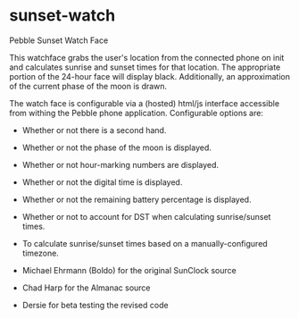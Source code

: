 sunset-watch
============

Pebble Sunset Watch Face

This watchface grabs the user's location from the connected phone on init and calculates sunrise and sunset times for that location.  The appropriate portion of the 24-hour face will display black.  Additionally, an approximation of the current phase of the moon is drawn.

The watch face is configurable via a (hosted) html/js interface accessible from withing the Pebble phone application.  Configurable options are:
- Whether or not there is a second hand.
- Whether or not the phase of the moon is displayed.
- Whether or not hour-marking numbers are displayed.
- Whether or not the digital time is displayed.
- Whether or not the remaining battery percentage is displayed.
- Whether or not to account for DST when calculating sunrise/sunset times.
- To calculate sunrise/sunset times based on a manually-configured timezone.

- Michael Ehrmann (Boldo) for the original SunClock source
- Chad Harp for the Almanac source
- Dersie for beta testing the revised code
